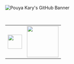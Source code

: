 ![Pouya Kary's GitHub Banner](https://github.com/pouyakary/pouyakary/assets/2157285/d6a5d1fa-9631-4f82-9748-e917c9f82074)

<br>

<table data-sourcepos="3:1-5:236">
  <tbody>  
  <tr>
    <td>
      <a href="https://www.fsf.org">
        <img height="45" src="https://user-images.githubusercontent.com/2157285/276003683-69099bc6-03ba-42f7-8d67-a44a87f166e2.png">
      </a>
    </td>
    <td>
      <a href="https://www.eff.org/">
        <img height="100" src="https://user-images.githubusercontent.com/2157285/278803009-e4198e37-d0c4-4021-b7ec-6dbe43cbf06d.png">
      </a>
    </td>
  </tr>
  </tbody>
</table>

